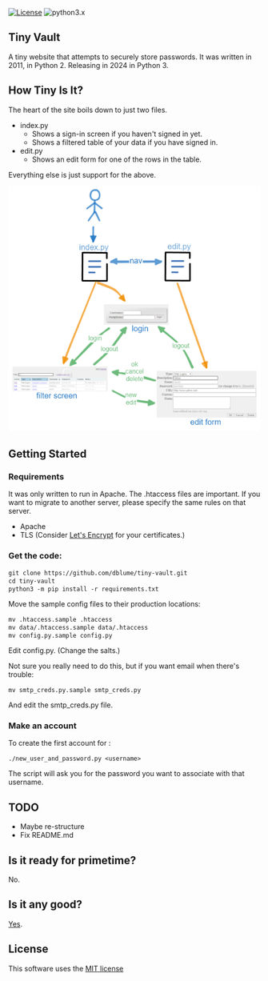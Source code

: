 [![License](https://img.shields.io/badge/license-MIT_license-blue.svg)](https://raw.githubusercontent.com/dblume/tiny-vault/main/LICENSE)
![python3.x](https://img.shields.io/badge/python-3.x-green.svg)

## Tiny Vault

A tiny website that attempts to securely store passwords. It was written in 
2011, in Python 2. Releasing in 2024 in Python 3.

## How Tiny Is It?

The heart of the site boils down to just two files.

- index.py
  - Shows a sign-in screen if you haven't signed in yet.
  - Shows a filtered table of your data if you have signed in.
- edit.py
  - Shows an edit form for one of the rows in the table.

Everything else is just support for the above.

![tiny-vault-flow.png](https://raw.githubusercontent.com/dblume/tiny-vault/main/images/tiny-vault-flow.png)

## Getting Started

### Requirements

It was only written to run in Apache. The .htaccess files are important.
If you want to migrate to another server, please specify the same rules on that server.

- Apache
- TLS (Consider [Let's Encrypt](https://letsencrypt.org/) for your certificates.)

### Get the code:

    git clone https://github.com/dblume/tiny-vault.git
    cd tiny-vault
    python3 -m pip install -r requirements.txt

Move the sample config files to their production locations:

    mv .htaccess.sample .htaccess
    mv data/.htaccess.sample data/.htaccess
    mv config.py.sample config.py

Edit config.py. (Change the salts.)

Not sure you really need to do this, but if you want email when there's trouble:

    mv smtp_creds.py.sample smtp_creds.py

And edit the smtp\_creds.py file.

### Make an account

To create the first account for <username>:

    ./new_user_and_password.py <username>

The script will ask you for the password you want to associate with that username.



## TODO

- Maybe re-structure
- Fix README.md


## Is it ready for primetime?

No.


## Is it any good?

[Yes](https://news.ycombinator.com/item?id=3067434).


## License

This software uses the [MIT license](https://raw.githubusercontent.com/dblume/tiny-vault/main/LICENSE)
